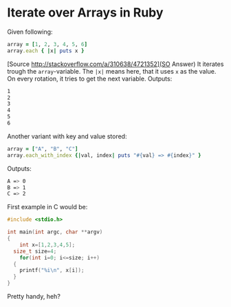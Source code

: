 ﻿# Iterate over Arrays in Ruby

Given following:
``` ruby
array = [1, 2, 3, 4, 5, 6]
array.each { |x| puts x }
```
[Source http://stackoverflow.com/a/310638/4721352](SO Answer)
It iterates trough the `array`-variable.
The `|x|` means here, that it uses `x` as the value. On every rotation, it tries to get the next variable.
Outputs:
``` sh
1
2
3
4
5
6
```

Another variant with key and value stored:
```ruby 
array = ["A", "B", "C"]
array.each_with_index {|val, index| puts "#{val} => #{index}" }
```

Outputs:
``` sh
A => 0
B => 1
C => 2
```

First example in C would be:
``` c
#include <stdio.h>

int main(int argc, char **argv)
{
	int x=[1,2,3,4,5];
  size_t size=4;
	for(int i=0; i<=size; i++)
  {
  	printf("%i\n", x[i]);
  }
}
```
Pretty handy, heh?